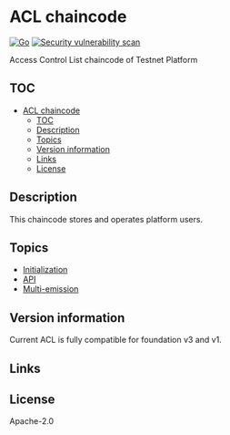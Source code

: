 # ACL chaincode

[![Go](https://github.com/anoideaopen/acl/actions/workflows/go.yml/badge.svg?branch=main)](https://github.com/anoideaopen/acl/actions/workflows/go.yml)
[![Security vulnerability scan](https://github.com/anoideaopen/acl/actions/workflows/vulnerability-scan.yml/badge.svg?branch=main)](https://github.com/anoideaopen/acl/actions/workflows/vulnerability-scan.yml)

Access Control List chaincode of Testnet Platform

## TOC

- [ACL chaincode](#acl-chaincode)
  - [TOC](#toc)
  - [Description](#description)
  - [Topics](#topics)
  - [Version information](#version-information)
  - [Links](#links)
  - [License](#license)

## Description

This chaincode stores and operates platform users. 
## Topics

* [Initialization](doc/chaincode-init.md)
* [API](doc/api.md)
* [Multi-emission](doc/multi-emission.md)

## Version information

Current ACL is fully compatible for foundation v3 and v1. 

## Links


## License

Apache-2.0
